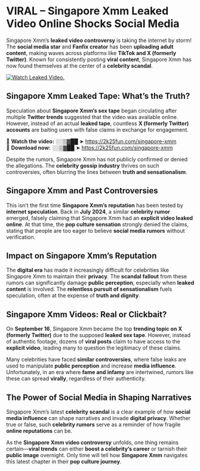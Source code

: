 # VIRAL – Singapore Xmm Leaked Video Online Shocks Social Media 

Singapore Xmm’s **leaked video controversy** is taking the internet by storm! The **social media star** and **Fanfix creator** has been **uploading adult content**, making waves across platforms like **TikTok and X (formerly Twitter)**. Known for consistently posting **viral content**, Singapore Xmm has now found themselves at the center of a **celebrity scandal**.  

[![Watch Leaked Video.](https://miro.medium.com/v2/resize:fit:828/format:webp/1*cilzJN44JGOrTw9NJCrNHA.gif "Watch Leaked Video")](https://2k25fun.com/singapore-xmm)

## **Singapore Xmm Leaked Tape: What’s the Truth?**  
Speculation about **Singapore Xmm’s sex tape** began circulating after multiple **Twitter trends** suggested that the video was available online. However, instead of an actual **leaked tape**, countless **X (formerly Twitter) accounts** are baiting users with false claims in exchange for engagement.  

🔹 **Watch the video:** ░░▒▓██ ➤ https://2k25fun.com/singapore-xmm  
🔹 **Download now:** ░░▒▓██ ➤ https://2k25fun.com/singapore-xmm  

Despite the rumors, Singapore Xmm has not publicly confirmed or denied the allegations. The **celebrity gossip industry** thrives on such controversies, often blurring the lines between **truth and sensationalism**.  

## **Singapore Xmm and Past Controversies**  
This isn’t the first time **Singapore Xmm’s reputation** has been tested by **internet speculation**. Back in **July 2024**, a similar **celebrity rumor** emerged, falsely claiming that Singapore Xmm had an **explicit video leaked online**. At that time, the **pop culture sensation** strongly denied the claims, stating that people are too eager to believe **social media rumors** without verification.  

## **Impact on Singapore Xmm’s Reputation**  
The **digital era** has made it increasingly difficult for celebrities like Singapore Xmm to maintain their **privacy**. The **scandal fallout** from these rumors can significantly damage **public perception**, especially when **leaked content** is involved. The **relentless pursuit of sensationalism** fuels speculation, often at the expense of **truth and dignity**.  

## **Singapore Xmm Videos: Real or Clickbait?**  
On **September 16**, Singapore Xmm became the top **trending topic on X (formerly Twitter)** due to the supposed **leaked sex tape**. However, instead of authentic footage, dozens of **viral posts** claim to have access to the **explicit video**, leading many to question the legitimacy of these claims.  

Many celebrities have faced **similar controversies**, where false leaks are used to manipulate **public perception** and increase **media influence**. Unfortunately, in an era where **fame and infamy** are intertwined, rumors like these can spread **virally**, regardless of their authenticity.  

## **The Power of Social Media in Shaping Narratives**  
Singapore Xmm’s latest **celebrity scandal** is a clear example of how **social media influence** can shape narratives and invade **digital privacy**. Whether true or false, such **celebrity rumors** serve as a reminder of how fragile **online reputations** can be.  

As the **Singapore Xmm video controversy** unfolds, one thing remains certain—**viral trends** can either **boost a celebrity’s career** or tarnish their **public image** overnight. Only time will tell how **Singapore Xmm** navigates this latest chapter in their **pop culture journey**. 
